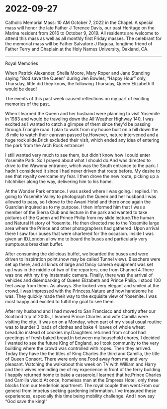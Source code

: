 # 2022-09-27

Catholic Memorial Mass: 10 AM October 7, 2022 in the Chapel. A special mass will honor the late Father J Terence Davis, our past Heritage on the Marina resident from 2016 to October 9, 2019. All residents are welcome to attend this mass as well as all monthly first Friday masses. The celebrant for the memorial mass will be Father Salvatore J Ragusa, longtime friend of Father Terry and Chaplain at the Holy Names University, Oakland, CA.

***

Royal Memories

When Patrick Alexander, Sheila Moore, Mary Roper and Jane Standing saying “God save the Queen” during Jen Bowles, “Happy Hour” only, Thursday, little did they know, the following Thursday, Queen Elizabeth II would be dead!

The events of this past week caused reflections on my part of exciting memories of the past.

When I learned the Queen and her husband were planning to visit Yosemite in 1983 and would be traveling down the All Weather Highway 140, I was excited as I wanted to catch a glimpse of them since they'd be passing through.Triangle road. I plan to walk from my house built on a hill down the .6 mile to watch their caravan passed by.However, nature intervened and a huge rock slide.Brick excluded their visit, which ended any idea of entering the park from the Arch Rock entrance!

I still wanted very much to see them, but didn't know how I could enter Yosemite Park. So I prayed about what I should do.And was directed to drive to the Wawona entrance, which was the South entrance to the park. I hadn't considered it since I had never driven that route before. My desire to see that royalty overcame my fear. I then drove the new route, picking up a hitchhiker along the way, delivering him to his home.

At the Wonder Park entrance. I was asked where I was going. I replied. I'm going to Yosemite Valley to photograph the Queen and her husband.I was allowed to pass, so I drove to the Awani Hotel and there once again the Guardian inquired as to my purpose. I then informed him that I was a member of the Sierra Club and lecture in the park and wanted to take pictures of the Queen and Prince Philip from my slide lecture.The human and Natural History of Yosemite. He then directed me to the Yosemite large area where the Prince and other photographers had gathered. Upon arrival there I saw four buses that were chartered for the occasion. Inside I was given an ID.London allow me to board the buses and particularly very sumptuous breakfast buffet.

After consuming the delicious buffet, we boarded the buses and were driven to Inspiration point.(now may be called Tunnel view). Bleachers were set up there, and all kinds of large and fancy camera equipment was set up.I was in the middle of two of the reporters, one from Channel 4.There was one with my tiny Instamatic camera. Finally, there was the arrival of vehicles and disembarking of Queen Elizabeth and Prince Philip. I stood 100 feet away from them. As always. She looked very elegant and smiled at the crowd. I was impressed with the Princess.Nature and how handsome he was. They quickly made their way to the exquisite view of Yosemite. I was most happy and excited to fulfill my goal to see them.

After my husband and I had moved to San Francisco and shortly after our Scotland trip of 2005., I learned Prince Charles and wife Camilla were visiting the city. It was on on a Monday, when part of my visual usual routine was to launder 3 loads of clothes and bake 4 loaves of whole wheat bread.So instead of cookies my.Daughters returned from school had greetings of fresh baked bread.In between my household chores, I decided I wanted to see the future King of England, so I took community to the very building where the crowd was controlled with ropes. Then they arrived. Today they have the the titles of King Charles the third and Camilla, the title of Queen Consort. There were only one.Food away from me and very pleasant. Watching the walkabout this week on TV with William and Harry and their wives reminding me of my experience in front of the ferry building. I happily returned home to bake a casserole.I learned that he.Prince Charles and Camilla viscid.At once, homeless man at the Empress Hotel, only three blocks from our tenderloin apartment. The royal couple then went.From our general from impetus seeking gardening information. I've treasured these experiences, especially this time being mobility challenge. And I now say “God save the king!”